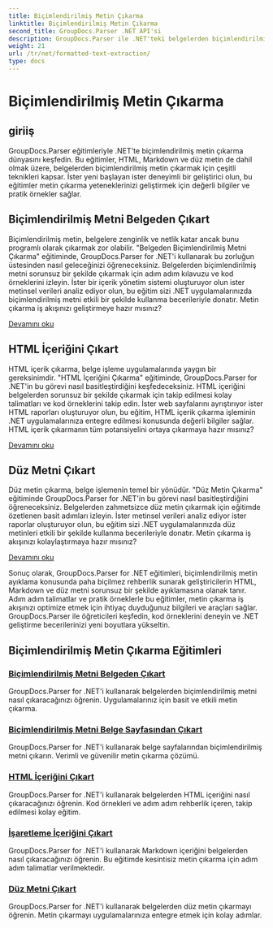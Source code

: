 ```yaml
---
title: Biçimlendirilmiş Metin Çıkarma
linktitle: Biçimlendirilmiş Metin Çıkarma
second_title: GroupDocs.Parser .NET API'si
description: GroupDocs.Parser ile .NET'teki belgelerden biçimlendirilmiş metni verimli bir şekilde çıkarın. HTML, Markdown ve düz metni sorunsuz bir şekilde çıkarmayı öğrenin.
weight: 21
url: /tr/net/formatted-text-extraction/
type: docs
---
```

# Biçimlendirilmiş Metin Çıkarma


## giriiş

GroupDocs.Parser eğitimleriyle .NET'te biçimlendirilmiş metin çıkarma dünyasını keşfedin. Bu eğitimler, HTML, Markdown ve düz metin de dahil olmak üzere, belgelerden biçimlendirilmiş metin çıkarmak için çeşitli teknikleri kapsar. İster yeni başlayan ister deneyimli bir geliştirici olun, bu eğitimler metin çıkarma yeteneklerinizi geliştirmek için değerli bilgiler ve pratik örnekler sağlar.

## Biçimlendirilmiş Metni Belgeden Çıkart

Biçimlendirilmiş metin, belgelere zenginlik ve netlik katar ancak bunu programlı olarak çıkarmak zor olabilir. "Belgeden Biçimlendirilmiş Metni Çıkarma" eğitiminde, GroupDocs.Parser for .NET'i kullanarak bu zorluğun üstesinden nasıl geleceğinizi öğreneceksiniz. Belgelerden biçimlendirilmiş metni sorunsuz bir şekilde çıkarmak için adım adım kılavuzu ve kod örneklerini izleyin. İster bir içerik yönetim sistemi oluşturuyor olun ister metinsel verileri analiz ediyor olun, bu eğitim sizi .NET uygulamalarınızda biçimlendirilmiş metni etkili bir şekilde kullanma becerileriyle donatır. Metin çıkarma iş akışınızı geliştirmeye hazır mısınız?

[Devamını oku](./extract-formatted-text-from-document/)

## HTML İçeriğini Çıkart

HTML içerik çıkarma, belge işleme uygulamalarında yaygın bir gereksinimdir. "HTML İçeriğini Çıkarma" eğitiminde, GroupDocs.Parser for .NET'in bu görevi nasıl basitleştirdiğini keşfedeceksiniz. HTML içeriğini belgelerden sorunsuz bir şekilde çıkarmak için takip edilmesi kolay talimatları ve kod örneklerini takip edin. İster web sayfalarını ayrıştırıyor ister HTML raporları oluşturuyor olun, bu eğitim, HTML içerik çıkarma işleminin .NET uygulamalarınıza entegre edilmesi konusunda değerli bilgiler sağlar. HTML içerik çıkarmanın tüm potansiyelini ortaya çıkarmaya hazır mısınız?

[Devamını oku](./extract-html-content/)

## Düz Metni Çıkart

Düz metin çıkarma, belge işlemenin temel bir yönüdür. "Düz Metin Çıkarma" eğitiminde GroupDocs.Parser for .NET'in bu görevi nasıl basitleştirdiğini öğreneceksiniz. Belgelerden zahmetsizce düz metin çıkarmak için eğitimde özetlenen basit adımları izleyin. İster metinsel verileri analiz ediyor ister raporlar oluşturuyor olun, bu eğitim sizi .NET uygulamalarınızda düz metinleri etkili bir şekilde kullanma becerileriyle donatır. Metin çıkarma iş akışınızı kolaylaştırmaya hazır mısınız?

[Devamını oku](./extract-plain-text/)

Sonuç olarak, GroupDocs.Parser for .NET eğitimleri, biçimlendirilmiş metin ayıklama konusunda paha biçilmez rehberlik sunarak geliştiricilerin HTML, Markdown ve düz metni sorunsuz bir şekilde ayıklamasına olanak tanır. Adım adım talimatlar ve pratik örneklerle bu eğitimler, metin çıkarma iş akışınızı optimize etmek için ihtiyaç duyduğunuz bilgileri ve araçları sağlar. GroupDocs.Parser ile öğreticileri keşfedin, kod örneklerini deneyin ve .NET geliştirme becerilerinizi yeni boyutlara yükseltin.
## Biçimlendirilmiş Metin Çıkarma Eğitimleri
### [Biçimlendirilmiş Metni Belgeden Çıkart](./extract-formatted-text-from-document/)
GroupDocs.Parser for .NET'i kullanarak belgelerden biçimlendirilmiş metni nasıl çıkaracağınızı öğrenin. Uygulamalarınız için basit ve etkili metin çıkarma.
### [Biçimlendirilmiş Metni Belge Sayfasından Çıkart](./extract-formatted-text-from-document-page/)
GroupDocs.Parser for .NET'i kullanarak belge sayfalarından biçimlendirilmiş metni çıkarın. Verimli ve güvenilir metin çıkarma çözümü.
### [HTML İçeriğini Çıkart](./extract-html-content/)
GroupDocs.Parser for .NET'i kullanarak belgelerden HTML içeriğini nasıl çıkaracağınızı öğrenin. Kod örnekleri ve adım adım rehberlik içeren, takip edilmesi kolay eğitim.
### [İşaretleme İçeriğini Çıkart](./extract-markdown-content/)
GroupDocs.Parser for .NET'i kullanarak Markdown içeriğini belgelerden nasıl çıkaracağınızı öğrenin. Bu eğitimde kesintisiz metin çıkarma için adım adım talimatlar verilmektedir.
### [Düz Metni Çıkart](./extract-plain-text/)
GroupDocs.Parser for .NET'i kullanarak belgelerden düz metin çıkarmayı öğrenin. Metin çıkarmayı uygulamalarınıza entegre etmek için kolay adımlar.